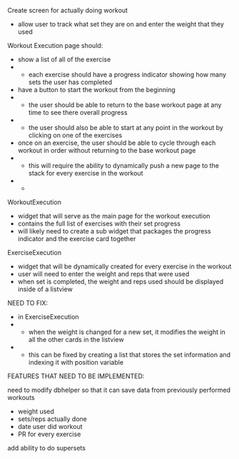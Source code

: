 Create screen for actually doing workout
- allow user to track what set they are on and enter the weight that they used


Workout Execution page should:
- show a list of all of the exercise
- - each exercise should have a progress indicator showing how many sets the user has completed
- have a button to start the workout from the beginning
- - the user should be able to return to the base workout page at any time to see there overall progress
- - the user should also be able to start at any point in the workout by clicking on one of the exercises
- once on an exercise, the user should be able to cycle through each workout in order without returning to the base workout page
- - this will require the ability to dynamically push a new page to the stack for every exercise in the workout
- - 

WorkoutExecution
- widget that will serve as the main page for the workout execution
- contains the full list of exercises with their set progress
- will likely need to create a sub widget that packages the progress indicator and the exercise card together

ExerciseExecution
- widget that will be dynamically created for every exercise in the workout
- user will need to enter the weight and reps that were used
- when set is completed, the weight and reps used should be displayed inside of a listview







NEED TO FIX:
- in ExerciseExecution
- - when the weight is changed for a new set, it modifies the weight in all the other cards in the listview
- - this can be fixed by creating a list that stores the set information and indexing it with position variable


FEATURES THAT NEED TO BE IMPLEMENTED:

need to modify dbhelper so that it can save data from previously performed workouts
- weight used
- sets/reps actually done
- date user did workout
- PR for every exercise

add ability to do supersets